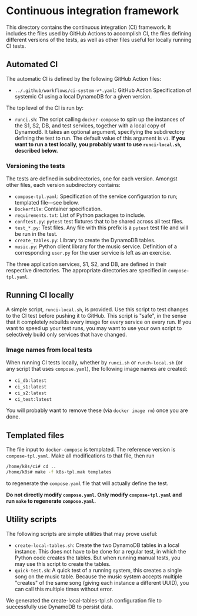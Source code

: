 # Continuous integration framework

This directory contains the continuous integration (CI) framework. It includes the files used by GitHub Actions to accomplish CI, the files defining different versions of the tests, as well as other files useful for locally running CI tests.

## Automated CI

The automatic CI is defined by the following GitHub Action files:

* `../.github/workflows/ci-system-v*.yaml`: GitHub Action Specification of systemic CI using a local DynamoDB for a given version.

The top level of the CI is run by:

* `runci.sh`: The script calling `docker-compose` to spin up the instances of the S1, S2, DB, and test services, together with a local copy of DynamodB. It takes an optional argument, specifying the subdirectory defining the test to run.  The default value of this argument is `v1`.  **If you want to run a test locally, you probably want to use `runci-local.sh`, described below.**

### Versioning the tests

The tests are defined in subdirectories, one for each version. Amongst other files, each version subdirectory contains:

* `compose-tpl.yaml`: Specification of the service configuration to run; templated file&mdash;see below.
* `Dockerfile`: Container specification.
* `requirements.txt`: List of Python packages to include.
* `conftest.py`: `pytest` test fixtures that to be shared across all test files.
* `test_*.py`: Test files. Any file with this prefix is a `pytest` test file and will be run in the test.
* `create_tables.py`: Library to create the DynamoDB tables.
* `music.py`: Python client library for the music service. Definition of a corresponding `user.py` for the user service is left as an exercise.

The three application services, S1, S2, and DB, are defined in their respective directories. The appropriate directories are specified in `compose-tpl.yaml`.

## Running CI locally

A simple script, `runci-local.sh`, is provided. Use this script to test changes to the CI test before pushing it to GitHub.  This script is "safe", in the sense that it completely rebuilds every image for every service on every run.  If you want to speed up your test runs, you may want to use your own script to selectively build only services that have changed.

### Image names from local tests

When running CI tests locally, whether by `runci.sh` or `runch-local.sh` (or any script that uses `compose.yaml`), the following image names are created:

* `ci_db:latest`
* `ci_s1:latest`
* `ci_s2:latest`
* `ci_test:latest`

You will probably want to remove these (via `docker image rm`) once you are done.

## Templated files

The file input to `docker-compose` is templated.  The reference version is `compose-tpl.yaml`. Make all modifications to that file, then run

~~~bash
/home/k8s/ci# cd ..
/home/k8s# make -f k8s-tpl.mak templates
~~~

to regenerate the `compose.yaml` file that will actually define the test.

**Do not directly modify `compose.yaml`.  Only modify `compose-tpl.yaml` and run `make` to regenerate `compose.yaml`.**

## Utility scripts

The following scripts are simple utilities that may prove useful:

* `create-local-tables.sh`: Create the two DynamoDB tables in a local instance. This does not have to be done for a regular test, in which the Python code creates the tables.  But when running manual tests, you may use this script to create the tables.
* `quick-test.sh`: A quick test of a running system, this creates a single song on the music table.  Because the music system accepts multiple "creates" of the same song (giving each instance a different UUID), you can call this multiple times without error.

We generated the create-local-tables-tpl.sh configuration file to successfully use DynamoDB to persist data.